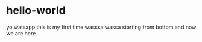 # hello-world
yo watsapp this is my first time 
wasssa wassa starting from bottom and now we are here

